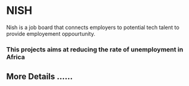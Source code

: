 # NISH
Nish is a job board that connects employers to potential tech talent to provide employement oppourtunity.

<h3>This projects aims at reducing the rate of unemployment in Africa<h3>

<h2> More Details ......<h2>
